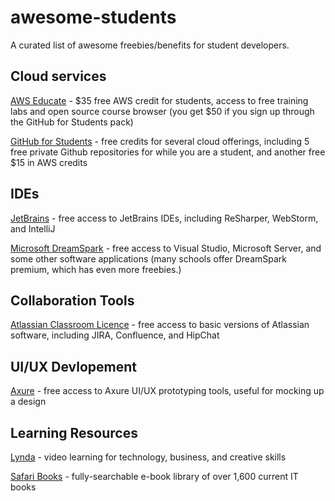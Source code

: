 # awesome-students
A curated list of awesome freebies/benefits for student developers.

## Cloud services
[AWS Educate](https://aws.amazon.com/education/awseducate/) - $35 free AWS credit for students, access to free training labs and open source course browser (you get $50 if you sign up through the GitHub for Students pack)

[GitHub for Students](https://education.github.com/pack) - free credits for several cloud offerings, including 5 free private Github repositories for while you are a student, and another free $15 in AWS credits

## IDEs
[JetBrains](https://www.jetbrains.com/student/) - free access to JetBrains IDEs, including ReSharper, WebStorm, and IntelliJ

[Microsoft DreamSpark](https://www.dreamspark.com/student/Software-Catalog.aspx) - free access to Visual Studio, Microsoft Server, and some other software applications (many schools offer DreamSpark premium, which has even more freebies.)

## Collaboration Tools
[Atlassian Classroom Licence](https://www.atlassian.com/survey/classroom-license-request) - free access to basic versions of Atlassian software, including JIRA, Confluence, and HipChat

## UI/UX Devlopement
[Axure](https://www.axure.com/edu) - free access to Axure UI/UX prototyping tools, useful for mocking up a design

## Learning Resources
[Lynda][lynda-link] - video learning for technology, business, and creative skills

[Safari Books][safari-link] - fully-searchable e-book library of over 1,600 current IT books



[lynda-link]:https://authentic.txstate.edu/idp/profile/SAML2/Redirect/SSO;jsessionid=6903A8DB09E2FD651D696CF0D40FDE2B?execution=e1s1
[safari-link]:https://login.libproxy.txstate.edu/login?qurl=http%3a%2f%2flibproxy.txstate.edu%2flogin%3furl%3dhttp%3a%2f%2fproquest.safaribooksonline.com%2f%3fuicode%3d804642
